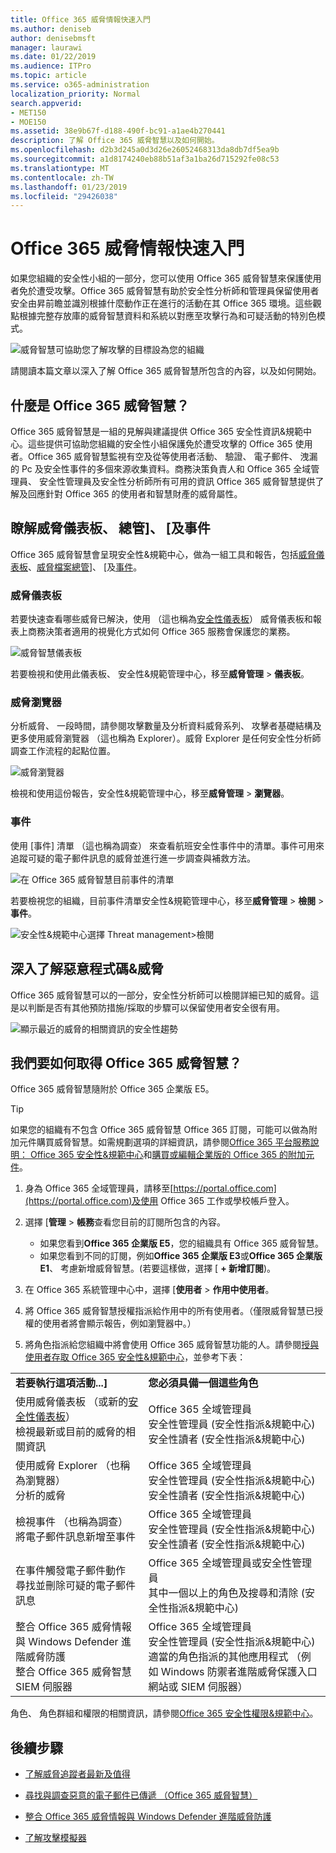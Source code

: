 ```yaml
---
title: Office 365 威脅情報快速入門
ms.author: deniseb
author: denisebmsft
manager: laurawi
ms.date: 01/22/2019
ms.audience: ITPro
ms.topic: article
ms.service: o365-administration
localization_priority: Normal
search.appverid:
- MET150
- MOE150
ms.assetid: 38e9b67f-d188-490f-bc91-a1ae4b270441
description: 了解 Office 365 威脅智慧以及如何開始。
ms.openlocfilehash: d2b3d245a0d3d26e26052468313da8db7df5ea9b
ms.sourcegitcommit: a1d8174240eb88b51af3a1ba26d715292fe08c53
ms.translationtype: MT
ms.contentlocale: zh-TW
ms.lasthandoff: 01/23/2019
ms.locfileid: "29426038"
---
```

# <a name="get-started-with-office-365-threat-intelligence"></a>Office 365 威脅情報快速入門

如果您組織的安全性小組的一部分，您可以使用 Office 365 威脅智慧來保護使用者免於遭受攻擊。Office 365 威脅智慧有助於安全性分析師和管理員保留使用者安全由昇前瞻並識別根據什麼動作正在進行的活動在其 Office 365 環境。這些觀點根據完整存放庫的威脅智慧資料和系統以對應至攻擊行為和可疑活動的特別色模式。
  
![威脅智慧可協助您了解攻擊的目標設為您的組織](media/6ce67cf2-3bbb-4008-9c55-1b4c7af0471f.png)
  
請閱讀本篇文章以深入了解 Office 365 威脅智慧所包含的內容，以及如何開始。
  
## <a name="what-is-office-365-threat-intelligence"></a>什麼是 Office 365 威脅智慧？

Office 365 威脅智慧是一組的見解與建議提供 Office 365 安全性資訊&amp;規範中心。這些提供可協助您組織的安全性小組保護免於遭受攻擊的 Office 365 使用者。Office 365 威脅智慧監視有空及從等使用者活動、 驗證、 電子郵件、 洩漏的 Pc 及安全性事件的多個來源收集資料。商務決策負責人和 Office 365 全域管理員、 安全性管理員及安全性分析師所有可用的資訊 Office 365 威脅智慧提供了解及回應針對 Office 365 的使用者和智慧財產的威脅屬性。
  
## <a name="get-acquainted-with-the-threat-dashboard-explorer-and-incidents"></a>瞭解威脅儀表板、 總管]、 [及事件

Office 365 威脅智慧會呈現安全性&amp;規範中心，做為一組工具和報告，包括[威脅儀表板](get-started-with-ti.md#dashboard)、[威脅檔案總管](get-started-with-ti.md#explorer)]、 [及[事件](get-started-with-ti.md#incidents)。
  
### <a name="threat-dashboard"></a>威脅儀表板

若要快速查看哪些威脅已解決，使用 （這也稱為[安全性儀表板](security-dashboard.md)） 威脅儀表板和報表上商務決策者適用的視覺化方式如何 Office 365 服務會保護您的業務。
  
![威脅智慧儀表板](media/ce013a31-3f80-4d09-bb95-bfb7623b8bc4.png)
  
若要檢視和使用此儀表板、 安全性&amp;規範管理中心，移至**威脅管理** \> **儀表板**。
  
### <a name="threat-explorer"></a>威脅瀏覽器

分析威脅、 一段時間，請參閱攻擊數量及分析資料威脅系列、 攻擊者基礎結構及更多使用威脅瀏覽器 （這也稱為 Explorer）。威脅 Explorer 是任何安全性分析師調查工作流程的起點位置。
  
![威脅瀏覽器](media/7a7cecee-17f0-4134-bcb8-7cee3f3c3890.png)
  
檢視和使用這份報告，安全性&amp;規範管理中心，移至**威脅管理** \> **瀏覽器**。
  
 ### <a name="incidents"></a>事件

使用 [事件] 清單 （這也稱為調查） 來查看航班安全性事件中的清單。事件可用來追蹤可疑的電子郵件訊息的威脅並進行進一步調查與補救方法。
  
![在 Office 365 威脅智慧目前事件的清單](media/acadd4c7-d2de-4146-aeb8-90cfad805a9c.png)
  
若要檢視您的組織，目前事件清單安全性&amp;規範管理中心，移至**威脅管理** \> **檢閱** \> **事件**。
  
![安全性&amp;規範中心選擇 Threat management\>檢閱](media/e0f46454-fa38-40f0-a120-b595614d1d22.png)
  
## <a name="learn-more-about-malware-amp-threats"></a>深入了解惡意程式碼&amp;威脅

Office 365 威脅智慧可以的一部分，安全性分析師可以檢閱詳細已知的威脅。這是以判斷是否有其他預防措施/採取的步驟可以保留使用者安全很有用。
  
![顯示最近的威脅的相關資訊的安全性趨勢](media/11e7d40d-139b-4c56-8d52-c091c8654151.png) 
  
## <a name="how-do-we-get-office-365-threat-intelligence"></a>我們要如何取得 Office 365 威脅智慧？

Office 365 威脅智慧隨附於 Office 365 企業版 E5。 

> [!TIP]
> 如果您的組織有不包含 Office 365 威脅智慧 Office 365 訂閱，可能可以做為附加元件購買威脅智慧。如需規劃選項的詳細資訊，請參閱[Office 365 平台服務說明： Office 365 安全性&amp;規範中心](https://docs.microsoft.com/office365/servicedescriptions/office-365-platform-service-description/office-365-securitycompliance-center)和[購買或編輯企業版的 Office 365 的附加元件](https://docs.microsoft.com/office365/admin/subscriptions-and-billing/buy-or-edit-an-add-on)。
  
1. 身為 Office 365 全域管理員，請移至[https://portal.office.com](https://portal.office.com)及使用 Office 365 工作或學校帳戶登入。 
    
2. 選擇 [**管理** \> **帳務**查看您目前的訂閱所包含的內容。 

    - 如果您看到**Office 365 企業版 E5**，您的組織具有 Office 365 威脅智慧。 
    - 如果您看到不同的訂閱，例如**Office 365 企業版 E3**或**Office 365 企業版 E1**、 考慮新增威脅智慧。(若要這樣做，選擇 [ **+ 新增訂閱**)。
    
3. 在 Office 365 系統管理中心中，選擇 [**使用者** \> **作用中使用者**。
    
5. 將 Office 365 威脅智慧授權指派給作用中的所有使用者。（僅限威脅智慧已授權的使用者將會顯示報告，例如瀏覽器中。）
    
6. 將角色指派給您組織中將會使用 Office 365 威脅智慧功能的人。請參閱[授與使用者存取 Office 365 安全性&amp;規範中心](grant-access-to-the-security-and-compliance-center.md)，並參考下表：
    
|||
|:-----|:-----|
|**若要執行這項活動...]** <br/> |**您必須具備一個這些角色** <br/> |
|使用威脅儀表板 （或新的[安全性儀表板](security-dashboard.md)）  <br/> 檢視最新或目前的威脅的相關資訊  <br/> |Office 365 全域管理員  <br/> 安全性管理員 (安全性指派&amp;規範中心)  <br/> 安全性讀者 (安全性指派&amp;規範中心)  <br/> |
|使用威脅 Explorer （也稱為瀏覽器）  <br/> 分析的威脅  <br/> |Office 365 全域管理員  <br/> 安全性管理員 (安全性指派&amp;規範中心)  <br/> 安全性讀者 (安全性指派&amp;規範中心)  <br/> |
|檢視事件 （也稱為調查） <br/> 將電子郵件訊息新增至事件  <br/> |Office 365 全域管理員  <br/> 安全性管理員 (安全性指派&amp;規範中心)  <br/> 安全性讀者 (安全性指派&amp;規範中心)  <br/> |
|在事件觸發電子郵件動作  <br/> 尋找並刪除可疑的電子郵件訊息  <br/> |Office 365 全域管理員或安全性管理員  <br/> 其中一個以上的角色及搜尋和清除 (安全性指派&amp;規範中心)  <br/> |
|整合 Office 365 威脅情報與 Windows Defender 進階威脅防護  <br/> 整合 Office 365 威脅智慧 SIEM 伺服器  <br/> |Office 365 全域管理員  <br/> 安全性管理員 (安全性指派&amp;規範中心)  <br/> 適當的角色指派的其他應用程式 （例如 Windows 防禦者進階威脅保護入口網站或 SIEM 伺服器）  <br/> |
   
角色、 角色群組和權限的相關資訊，請參閱[Office 365 安全性權限&amp;規範中心](permissions-in-the-security-and-compliance-center.md)。
    
## <a name="next-steps"></a>後續步驟

- [了解威脅追蹤者最新及值得](threat-trackers.md)
    
- [尋找與調查惡意的電子郵件已傳遞 （Office 365 威脅智慧）](investigate-malicious-email-that-was-delivered.md)
    
- [整合 Office 365 威脅情報與 Windows Defender 進階威脅防護](integrate-office-365-ti-with-wdatp.md)
    
- [了解攻擊模擬器](attack-simulator.md)
  


